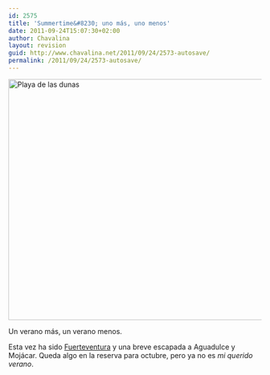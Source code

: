 ```yaml
---
id: 2575
title: 'Summertime&#8230; uno más, uno menos'
date: 2011-09-24T15:07:30+02:00
author: Chavalina
layout: revision
guid: http://www.chavalina.net/2011/09/24/2573-autosave/
permalink: /2011/09/24/2573-autosave/
---
```

[<img class="aligncenter" src="http://farm6.static.flickr.com/5274/5896642101_933bf77228_z.jpg" alt="Playa de las dunas" width="640" height="480" />](http://www.flickr.com/photos/chavalina/5896642101/ "Playa de las dunas por inma bermejo, en Flickr")

Un verano más, un verano menos.

Esta vez ha sido <a title="Mira mis fotos de Fuerteventura en Flickr" href="http://www.flickr.com/photos/chavalina/tags/fuerteventura/" target="_blank">Fuerteventura</a> y una breve escapada a Aguadulce y Mojácar. Queda algo en la reserva para octubre, pero ya no es _mi querido verano_.